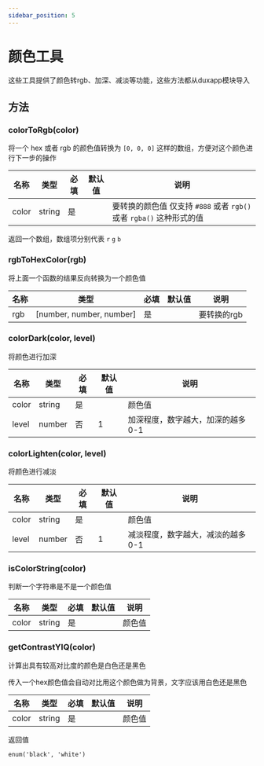 ```yaml
---
sidebar_position: 5
---
```


# 颜色工具

这些工具提供了颜色转rgb、加深、减淡等功能，这些方法都从duxapp模块导入

## 方法

### colorToRgb(color)

将一个 hex 或者 rgb 的颜色值转换为 `[0, 0, 0]` 这样的数组，方便对这个颜色进行下一步的操作

| 名称 | 类型 | 必填 | 默认值 | 说明 |
| ---- | ---- | -------- | ------- | ------- |
| color | string | 是 |  | 要转换的颜色值 仅支持 `#888` 或者 `rgb()` 或者 `rgba()` 这种形式的值 |

返回一个数组，数组项分别代表 `r` `g` `b`

### rgbToHexColor(rgb)

将上面一个函数的结果反向转换为一个颜色值

| 名称 | 类型 | 必填 | 默认值 | 说明 |
| ---- | ---- | -------- | ------- | ------- |
| rgb | [number, number, number] | 是 |  | 要转换的rgb |

### colorDark(color, level)

将颜色进行加深

| 名称 | 类型 | 必填 | 默认值 | 说明 |
| ---- | ---- | -------- | ------- | ------- |
| color | string | 是 |  | 颜色值 |
| level | number | 否 | 1 | 加深程度，数字越大，加深的越多 0-1 |

### colorLighten(color, level)

将颜色进行减淡

| 名称 | 类型 | 必填 | 默认值 | 说明 |
| ---- | ---- | -------- | ------- | ------- |
| color | string | 是 |  | 颜色值 |
| level | number | 否 | 1 | 减淡程度，数字越大，减淡的越多 0-1 |

### isColorString(color)

判断一个字符串是不是一个颜色值

| 名称 | 类型 | 必填 | 默认值 | 说明 |
| ---- | ---- | -------- | ------- | ------- |
| color | string | 是 |  | 颜色值 |

### getContrastYIQ(color)

计算出具有较高对比度的颜色是白色还是黑色

传入一个hex颜色值会自动对比用这个颜色做为背景，文字应该用白色还是黑色

| 名称 | 类型 | 必填 | 默认值 | 说明 |
| ---- | ---- | -------- | ------- | ------- |
| color | string | 是 |  | 颜色值 |

返回值

`enum('black', 'white')`